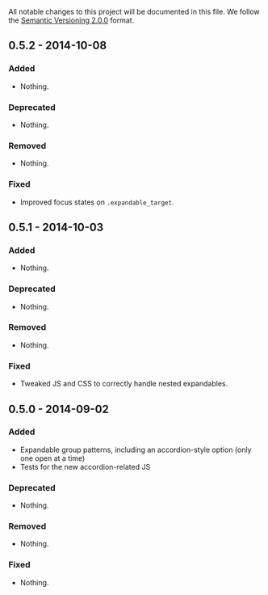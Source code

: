 All notable changes to this project will be documented in this file.
We follow the [Semantic Versioning 2.0.0](http://semver.org/) format.


## 0.5.2 - 2014-10-08

### Added
- Nothing.

### Deprecated
- Nothing.

### Removed
- Nothing.

### Fixed
- Improved focus states on `.expandable_target`.


## 0.5.1 - 2014-10-03

### Added
- Nothing.

### Deprecated
- Nothing.

### Removed
- Nothing.

### Fixed
- Tweaked JS and CSS to correctly handle nested expandables.


## 0.5.0 - 2014-09-02

### Added
- Expandable group patterns, including an accordion-style option
  (only one open at a time)
- Tests for the new accordion-related JS

### Deprecated
- Nothing.

### Removed
- Nothing.

### Fixed
- Nothing.
